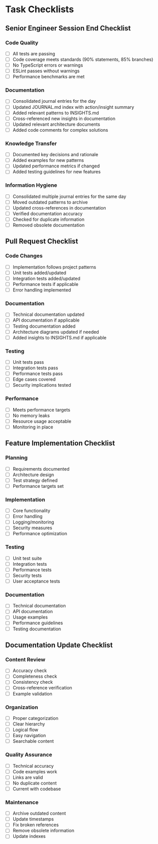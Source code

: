 # Task Checklists

## Senior Engineer Session End Checklist

### Code Quality
- [ ] All tests are passing
- [ ] Code coverage meets standards (90% statements, 85% branches)
- [ ] No TypeScript errors or warnings
- [ ] ESLint passes without warnings
- [ ] Performance benchmarks are met

### Documentation
- [ ] Consolidated journal entries for the day
- [ ] Updated JOURNAL.md index with action/insight summary
- [ ] Added relevant patterns to INSIGHTS.md
- [ ] Cross-referenced new insights in documentation
- [ ] Updated relevant architecture documents
- [ ] Added code comments for complex solutions

### Knowledge Transfer
- [ ] Documented key decisions and rationale
- [ ] Added examples for new patterns
- [ ] Updated performance metrics if changed
- [ ] Added testing guidelines for new features

### Information Hygiene
- [ ] Consolidated multiple journal entries for the same day
- [ ] Moved outdated patterns to archive
- [ ] Updated cross-references in documentation
- [ ] Verified documentation accuracy
- [ ] Checked for duplicate information
- [ ] Removed obsolete documentation

## Pull Request Checklist

### Code Changes
- [ ] Implementation follows project patterns
- [ ] Unit tests added/updated
- [ ] Integration tests added/updated
- [ ] Performance tests if applicable
- [ ] Error handling implemented

### Documentation
- [ ] Technical documentation updated
- [ ] API documentation if applicable
- [ ] Testing documentation added
- [ ] Architecture diagrams updated if needed
- [ ] Added insights to INSIGHTS.md if applicable

### Testing
- [ ] Unit tests pass
- [ ] Integration tests pass
- [ ] Performance tests pass
- [ ] Edge cases covered
- [ ] Security implications tested

### Performance
- [ ] Meets performance targets
- [ ] No memory leaks
- [ ] Resource usage acceptable
- [ ] Monitoring in place

## Feature Implementation Checklist

### Planning
- [ ] Requirements documented
- [ ] Architecture design
- [ ] Test strategy defined
- [ ] Performance targets set

### Implementation
- [ ] Core functionality
- [ ] Error handling
- [ ] Logging/monitoring
- [ ] Security measures
- [ ] Performance optimization

### Testing
- [ ] Unit test suite
- [ ] Integration tests
- [ ] Performance tests
- [ ] Security tests
- [ ] User acceptance tests

### Documentation
- [ ] Technical documentation
- [ ] API documentation
- [ ] Usage examples
- [ ] Performance guidelines
- [ ] Testing documentation

## Documentation Update Checklist

### Content Review
- [ ] Accuracy check
- [ ] Completeness check
- [ ] Consistency check
- [ ] Cross-reference verification
- [ ] Example validation

### Organization
- [ ] Proper categorization
- [ ] Clear hierarchy
- [ ] Logical flow
- [ ] Easy navigation
- [ ] Searchable content

### Quality Assurance
- [ ] Technical accuracy
- [ ] Code examples work
- [ ] Links are valid
- [ ] No duplicate content
- [ ] Current with codebase

### Maintenance
- [ ] Archive outdated content
- [ ] Update timestamps
- [ ] Fix broken references
- [ ] Remove obsolete information
- [ ] Update indexes
